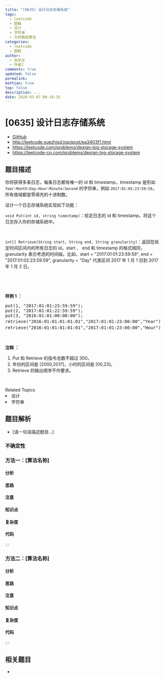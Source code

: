 ```yaml
---
title: "[0635] 设计日志存储系统"
tags:
  - leetcode
  - 题解
  - 设计
  - 字符串
  - 力扣精选算法
categories:
  - leetcode
  - 题解
author:
  - 张学志
  - 作者2
comments: true
updated: false
permalink:
mathjax: true
top: false
description: ...
date: 2020-03-07 00:10:35
---
```



# [0635] 设计日志存储系统
* [GitHub](https://github.com/algoboy101/LeetCodeCrowdsource/tree/master/_posts/QA/%5B0635%5D%20%E8%AE%BE%E8%AE%A1%E6%97%A5%E5%BF%97%E5%AD%98%E5%82%A8%E7%B3%BB%E7%BB%9F.md)
* http://leetcode.xuezhisd.top/post/ea3403f1.html
* https://leetcode.com/problems/design-log-storage-system
* https://leetcode-cn.com/problems/design-log-storage-system


## 题目描述

<p>你将获得多条日志，每条日志都有唯一的 id 和 timestamp，timestamp 是形如 <code>Year:Month:Day:Hour:Minute:Second</code>&nbsp;的字符串，例如 <code>2017:01:01:23:59:59</code>，所有值域都是零填充的十进制数。</p>

<p>设计一个日志存储系统实现如下功能：</p>

<p><code>void Put(int id, string timestamp)</code>：给定日志的 id 和 timestamp，将这个日志存入你的存储系统中。</p>

<p>&nbsp;</p>

<p><code>int[] Retrieve(String start, String end, String granularity)</code>：返回在给定时间区间内的所有日志的 id。start 、&nbsp;end 和 timestamp 的格式相同，granularity 表示考虑的时间级。比如，start = &quot;2017:01:01:23:59:59&quot;, end = &quot;2017:01:02:23:59:59&quot;, granularity = &quot;Day&quot; 代表区间 2017 年 1 月 1 日到 2017 年 1 月 2 日。</p>

<p>&nbsp;</p>

<p>&nbsp;</p>

<p><strong>样例 1 ：</strong></p>

<pre>put(1, &quot;2017:01:01:23:59:59&quot;);
put(2, &quot;2017:01:01:22:59:59&quot;);
put(3, &quot;2016:01:01:00:00:00&quot;);
retrieve(&quot;2016:01:01:01:01:01&quot;,&quot;2017:01:01:23:00:00&quot;,&quot;Year&quot;); // 返回值 [1,2,3]，返回从 2016 年到 2017 年所有的日志。
retrieve(&quot;2016:01:01:01:01:01&quot;,&quot;2017:01:01:23:00:00&quot;,&quot;Hour&quot;); // 返回值 [1,2], 返回从 2016:01:01:01 到 2017:01:01:23 区间内的日志，日志 3 不在区间内。
</pre>

<p>&nbsp;</p>

<p><strong>注释 ：</strong></p>

<ol>
	<li>Put 和 Retrieve 的指令总数不超过 300。</li>
	<li>年份的区间是 [2000,2017]，小时的区间是&nbsp;[00,23]。</li>
	<li>Retrieve 的输出顺序不作要求。</li>
</ol>

<p>&nbsp;</p>
<div><div>Related Topics</div><div><li>设计</li><li>字符串</li></div></div>


## 题目解析
* [请一句话描述题目...]

### 不确定性


### 方法一：[算法名称]

#### 分析

#### 思路

#### 注意

#### 知识点

#### 复杂度

#### 代码

```cpp
//
```


### 方法二：[算法名称]

#### 分析

#### 思路

#### 注意

#### 知识点

#### 复杂度

#### 代码

```cpp
//
```


## 相关题目
* 
